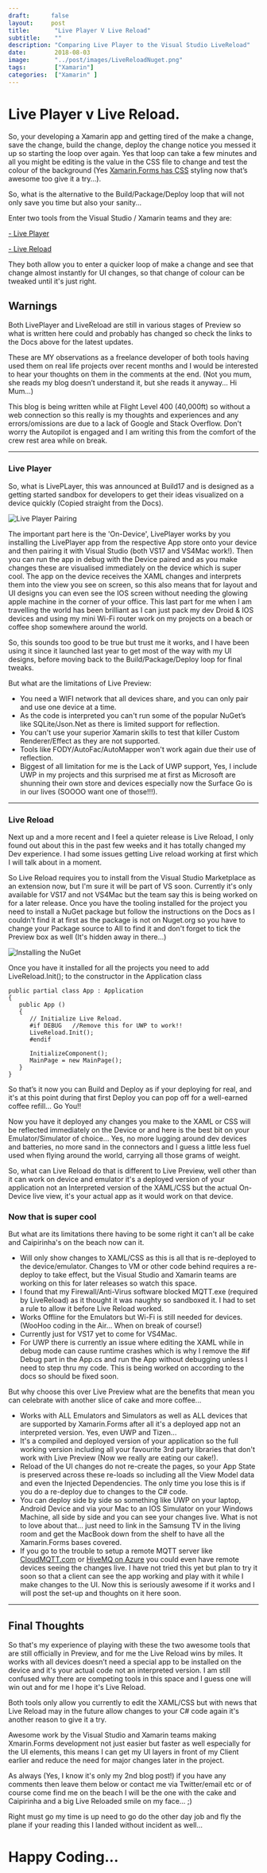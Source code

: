```yaml
---
draft:      false
layout:     post
title:       "Live Player V Live Reload"
subtitle:    ""
description: "Comparing Live Player to the Visual Studio LiveReload"
date:        2018-08-03
image:       "../post/images/LiveReloadNuget.png"
tags:        ["Xamarin"]
categories:  ["Xamarin" ]
---
```


# Live Player v Live Reload.
So, your developing a Xamarin app and getting tired of the make a change, save the change, build the change, deploy the change notice you messed it up so starting the loop over again.  Yes that loop can take a few minutes and all you might be editing is the value in the CSS file to change and test the colour of the background (Yes [Xamarin.Forms has CSS](https://docs.microsoft.com/xamarin/xamarin-forms/user-interface/styles/css?WT.mc_id=DOP-MVP-5003764) styling now that’s awesome too give it a try...).


So, what is the alternative to the Build/Package/Deploy loop that will not only save you time but also your sanity...

Enter two tools from the Visual Studio / Xamarin teams and they are:

    
   [- Live Player](https://docs.microsoft.com/xamarin/tools/live-player?WT.mc_id=DOP-MVP-5003764)

   [- Live Reload](https://docs.microsoft.com/xamarin/xamarin-forms/xaml/live-reload?WT.mc_id=DOP-MVP-5003764) 

They both allow you to enter a quicker loop of make a change and see that change almost instantly for UI changes, so that change of colour can be tweaked until it's just right.

## Warnings
Both LivePlayer and LiveReload are still in various stages of Preview so what is written here could and probably has changed so check the links to the Docs above for the latest updates.

These are MY observations as a freelance developer of both tools having used them on real life projects over recent months and I would be interested to hear your thoughts on them in the comments at the end. 
(Not you mum, she reads my blog doesn’t understand it, but she reads it anyway... Hi Mum...) 

This blog is being written while at Flight Level 400 (40,000ft) so without a web connection so this really is my thoughts and experiences and any errors/omissions are due to a lack of Google and Stack Overflow. Don't worry the Autopilot is engaged and I am writing this from the comfort of the crew rest area while on break.

---

### Live Player

So, what is LivePLayer, this was announced at Build17 and is designed as a getting started sandbox for developers to get their ideas visualized on a device quickly (Copied straight from the Docs). 

![Live Player Pairing](../images/xamarin-live.png)

The important part here is the 'On-Device', LivePlayer works by you installing the LivePlayer app from the respective App store onto your device and then pairing it with Visual Studio (both VS17 and VS4Mac work!). Then you can run the app in debug with the Device paired and as you make changes these are visualised immediately on the device which is super cool.  The app on the device receives the XAML changes and interprets them into the view you see on screen, so this also means that for layout and UI designs you can even see the IOS screen without needing the glowing apple machine in the corner of your office.
This last part for me when I am travelling the world has been brilliant as I can just pack my dev Droid & IOS devices and using my mini Wi-Fi router work on my projects on a beach or coffee shop somewhere around the world.

So, this sounds too good to be true but trust me it works, and I have been using it since it launched last year to get most of the way with my UI designs, before moving back to the Build/Package/Deploy loop for final tweaks.  

But what are the limitations of Live Preview:

* You need a WIFI network that all devices share, and you can only pair and use one device at a time.
* As the code is interpreted you can't run some of the popular NuGet’s like SQLite/Json.Net as there is limited support for reflection.
* You can't use your superior Xamarin skills to test that killer Custom Renderer/Effect as they are not supported.
* Tools like FODY/AutoFac/AutoMapper won't work again due their use of reflection.
* Biggest of all limitation for me is the Lack of UWP support, Yes, I include UWP in my projects and this surprised me at first as Microsoft are shunning their own store and devices especially now the Surface Go is in our lives (SOOOO want one of those!!!).

---

### Live Reload

Next up and a more recent and I feel a quieter release is Live Reload, I only found out about this in the past few weeks and it has totally changed my Dev experience.  I had some issues getting Live reload working at first which I will talk about in a moment.

So Live Reload requires you to install from the Visual Studio Marketplace as an extension now, but I'm sure it will be part of VS soon. Currently it's only available for VS17 and not VS4Mac but the team say this is being worked on for a later release.
Once you have the tooling installed for the project you need to install a NuGet package but follow the instructions on the Docs as I couldn't find it at first as the package is not on Nuget.org so you have to change your Package source to All to find it and don't forget to tick the Preview box as well (It's hidden away in there...)

![Installing the NuGet](../images/LiveReloadNuget.png)

Once you have it installed for all the projects you need to add LiveReload.Init(); to the constructor in the Application class

    public partial class App : Application
    {
       public App ()
       {
          // Initialize Live Reload.
          #if DEBUG   //Remove this for UWP to work!!
          LiveReload.Init();
          #endif
        
          InitializeComponent();
          MainPage = new MainPage();
       }
    }

So that’s it now you can Build and Deploy as if your deploying for real, and it's at this point during that first Deploy you can pop off for a well-earned coffee refill... Go You!!

Now you have it deployed any changes you make to the XAML or CSS will be reflected immediately on the Device or and here is the best bit on your Emulator/Simulator of choice... Yes, no more lugging around dev devices and batteries, no more sand in the connectors and I guess a little less fuel used when flying around the world, carrying all those grams of weight.

So, what can Live Reload do that is different to Live Preview, well other than it can work on device and emulator it's a deployed version of your application not an Interpreted version of the XAML/CSS but the actual On-Device live view, it's your actual app as it would work on that device.  

### Now that is super cool

But what are its limitations there having to be some right it can't all be cake and Caipirinha's on the beach now can it.

* Will only show changes to XAML/CSS as this is all that is re-deployed to the device/emulator. Changes to VM or other code behind requires a re-deploy to take effect, but the Visual Studio and Xamarin teams are working on this for later releases so watch this space.
* I found that my Firewall/Anti-Virus software blocked MQTT.exe (required by LiveReload) as it thought it was naughty so sandboxed it. I had to set a rule to allow it before Live Reload worked.
* Works Offline for the Emulators but Wi-Fi is still needed for devices. (WooHoo coding in the Air... When on break of course!)
* Currently just for VS17 yet to come for VS4Mac.
* For UWP there is currently an issue where editing the XAML while in debug mode can cause runtime crashes which is why I remove the #if Debug part in the App.cs and run the App without debugging unless I need to step thru my code.  This is being worked on according to the docs so should be fixed soon.

But why choose this over Live Preview what are the benefits that mean you can celebrate with another slice of cake and more coffee...

* Works with ALL Emulators and Simulators as well as ALL devices that are supported by Xamarin.Forms after all it's a deployed app not an interpreted version. Yes, even UWP and Tizen...
* It's a compiled and deployed version of your application so the full working version including all your favourite 3rd party libraries that don't work with Live Preview (Now we really are eating our cake!).
* Reload of the UI changes do not re-create the pages, so your App State is preserved across these re-loads so including all the View Model data and even the Injected Dependencies.  The only time you lose this is if you do a re-deploy due to changes to the C# code.
* You can deploy side by side so something like UWP on your laptop, Android Device and via your Mac to an IOS Simulator on your Windows Machine, all side by side and you can see your changes live. What is not to love about that... just need to link in the Samsung TV in the living room and get the MacBook down from the shelf to have all the Xamarin.Forms bases covered.
* If you go to the trouble to setup a remote MQTT server like [CloudMQTT.com](https://www.cloudmqtt.com/) or [HiveMQ on Azure](https://www.hivemq.com/blog/hivemq-on-windows-azure-mqtt-microsoft-cloud) you could even have remote devices seeing the changes live.  I have not tried this yet but plan to try it soon so that a client can see the app working and play with it while I make changes to the UI. Now this is seriously awesome if it works and I will post the set-up and thoughts on it here soon.

---

## Final Thoughts

So that's my experience of playing with these the two awesome tools that are still officially in Preview, and for me the Live Reload wins by miles.  It works with all devices doesn’t need a special app to be installed on the device and it's your actual code not an interpreted version. I am still confused why there are competing tools in this space and I guess one will win out and for me I hope it's Live Reload.

Both tools only allow you currently to edit the XAML/CSS but with news that Live Reload may in the future allow changes to your C# code again it's another reason to give it a try.

Awesome work by the Visual Studio and Xamarin teams making Xmarin.Forms development not just easier but faster as well especially for the UI elements, this means I can get my UI layers in front of my Client earlier and reduce the need for major changes later in the project.

As always (Yes, I know it's only my 2nd blog post!) if you have any comments then leave them below or contact me via Twitter/email etc or of course come find me on the beach I will be the one with the cake and Caipirinha and a big Live Reloaded smile on my face... ;)

Right must go my time is up need to go do the other day job and fly the plane if your reading this I landed without incident as well...

# Happy Coding...

